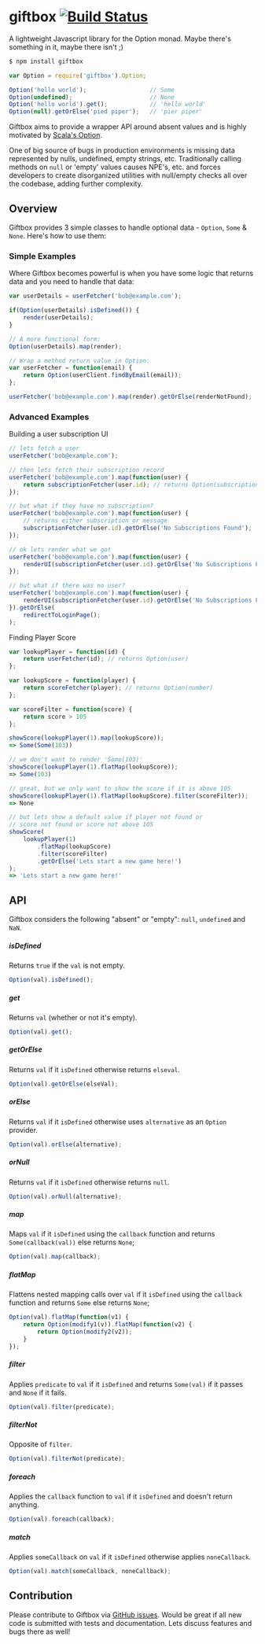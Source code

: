 giftbox [![Build Status](https://travis-ci.org/nitindhar7/giftbox.png)](https://travis-ci.org/nitindhar7/giftbox)
=======

A lightweight Javascript library for the Option monad. Maybe there's something in it, maybe there isn't ;)

```bash
$ npm install giftbox
```

```js
var Option = require('giftbox').Option;

Option('hello world');					// Some
Option(undefined);						// None
Option('hello world').get();			// 'hello world'
Option(null).getOrElse('pied piper');	// 'pier piper'
```

Giftbox aims to provide a wrapper API around absent values and is highly motivated by [Scala's Option][scala-option].

One of big source of bugs in production environments is missing data represented by nulls, undefined, empty strings, etc. Traditionally calling methods on `null` or 'empty' values causes NPE's, etc. and forces developers to create disorganized utilities with null/empty checks all over the codebase, adding further complexity.

## Overview

Giftbox provides 3 simple classes to handle optional data - `Option`, `Some` & `None`. Here's how to use them:

### Simple Examples

Where Giftbox becomes powerful is when you have some logic that returns data and you need to handle that data:

```js
var userDetails = userFetcher('bob@example.com');

if(Option(userDetails).isDefined()) {
	render(userDetails);
}

// A more functional form:
Option(userDetails).map(render);

// Wrap a method return value in Option:
var userFetcher = function(email) {
	return Option(userClient.findByEmail(email));
};

userFetcher('bob@example.com').map(render).getOrElse(renderNotFound);
```

### Advanced Examples

Building a user subscription UI
```js
// lets fetch a user
userFetcher('bob@example.com');

// then lets fetch their subscription record
userFetcher('bob@example.com').map(function(user) {
	return subscriptionFetcher(user.id); // returns Option(subscription)
});

// but what if they have no subscription?
userFetcher('bob@example.com').map(function(user) {
	// returns either subscription or message
	subscriptionFetcher(user.id).getOrElse('No Subscriptions Found');
});

// ok lets render what we got
userFetcher('bob@example.com').map(function(user) {
	renderUI(subscriptionFetcher(user.id).getOrElse('No Subscriptions Found'));
});

// but what if there was no user?
userFetcher('bob@example.com').map(function(user) {
	renderUI(subscriptionFetcher(user.id).getOrElse('No Subscriptions Found'));
}).getOrElse(
	redirectToLoginPage();
);
```

Finding Player Score
```js
var lookupPlayer = function(id) {
	return userFetcher(id); // returns Option(user)
};

var lookupScore = function(player) {
	return scoreFetcher(player); // returns Option(number)
};

var scoreFilter = function(score) {
	return score > 105
};

showScore(lookupPlayer(1).map(lookupScore));
=> Some(Some(103))

// we don't want to render 'Some(103)'
showScore(lookupPlayer(1).flatMap(lookupScore));
=> Some(103)

// great, but we only want to show the score if it is above 105
showScore(lookupPlayer(1).flatMap(lookupScore).filter(scoreFilter));
=> None

// but lets show a default value if player not found or 
// score not found or score not above 105
showScore(
	lookupPlayer(1)
		.flatMap(lookupScore)
		.filter(scoreFilter)
		.getOrElse('Lets start a new game here!')
);
=> 'Lets start a new game here!'
```

## API

Giftbox considers the following "absent" or "empty": `null`, `undefined` and `NaN`.

##### isDefined

Returns `true` if the `val` is not empty.

```js
Option(val).isDefined();
```

##### get

Returns `val` (whether or not it's empty).

```js
Option(val).get();
```

##### getOrElse

Returns `val` if it `isDefined` otherwise returns `elseval`.

```js
Option(val).getOrElse(elseVal);
```

##### orElse

Returns `val` if it `isDefined` otherwise uses `alternative` as an `Option` provider.

```js
Option(val).orElse(alternative);
```

##### orNull

Returns `val` if it `isDefined` otherwise returns `null`.

```js
Option(val).orNull(alternative);
```

##### map

Maps `val` if it `isDefined` using the `callback` function and returns `Some(callback(val))` else returns `None`;

```js
Option(val).map(callback);
```

##### flatMap

Flattens nested mapping calls over `val` if it `isDefined` using the `callback` function and returns `Some` else returns `None`;

```js
Option(val).flatMap(function(v1) {
	return Option(modify1(v)).flatMap(function(v2) {
		return Option(modify2(v2));
	}
});
```

##### filter

Applies `predicate` to `val` if it `isDefined` and returns `Some(val)` if it passes and `None` if it fails.

```js
Option(val).filter(predicate);
```

##### filterNot

Opposite of `filter`.

```js
Option(val).filterNot(predicate);
```

##### foreach

Applies the `callback` function to `val` if it `isDefined` and doesn't return anything.

```js
Option(val).foreach(callback);
```

##### match

Applies `someCallback` on `val` if it `isDefined` otherwise applies `noneCallback`.

```js
Option(val).match(someCallback, noneCallback);
```

## Contribution

Please contribute to Giftbox via [GitHub issues][github-issues]. Would be great if all new code is submitted with tests and documentation. Lets discuss features and bugs there as well!

[scala-option]: http://www.scala-lang.org/api/current/index.html#scala.Option
[github-issues]: https://github.com/nitindhar7/giftbox/issues
